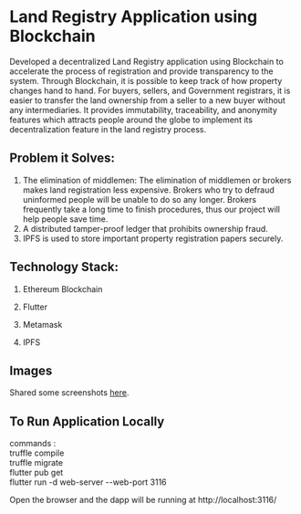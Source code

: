 # Land Registry Application using Blockchain
Developed a decentralized Land Registry application using Blockchain to accelerate the process of registration and provide transparency to the system.  Through Blockchain, it is possible to keep track of how property changes hand to hand. For buyers, sellers, and Government registrars, it is easier to transfer the land ownership from a seller to a new buyer without any intermediaries.  It provides immutability, traceability, and anonymity features which attracts people around the globe to implement its decentralization feature in the land registry process. 


## Problem it Solves:
1. The elimination of middlemen: The elimination of middlemen or brokers makes land registration less expensive. Brokers who try to defraud uninformed people will be unable to do so any longer. Brokers frequently take a long time to finish procedures, thus our project will help people save time.
3. A distributed tamper-proof ledger that prohibits ownership fraud.
4. IPFS is used to store important property registration papers securely.

## Technology Stack:
1. Ethereum Blockchain 
<!--2. Polygon/Matic
3. Web3Dart -->

2. Flutter

3. Metamask
4. IPFS 

## Images
Shared some screenshots [here](https://drive.google.com/drive/folders/1HFnhLRKPoDzcMh__O2gKz4YO5o4WTyat?usp=sharing).
## To Run Application Locally
commands : <br>
truffle compile <br>
truffle migrate <br>
flutter pub get <br>
flutter run -d web-server --web-port 3116 <br>

 Open the browser and the dapp will be running at http://localhost:3116/  

